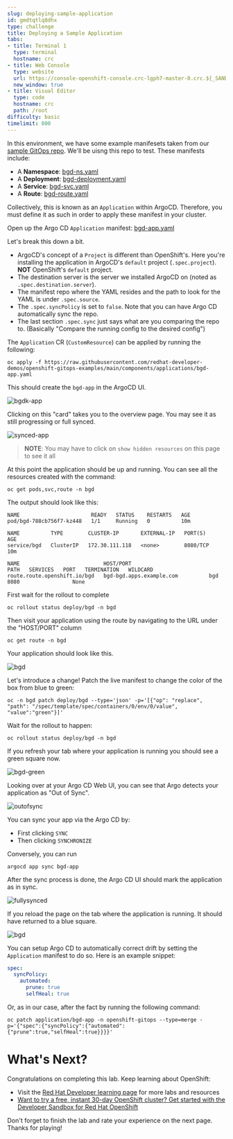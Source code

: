 ```yaml
---
slug: deploying-sample-application
id: gmdtqtlq8dhx
type: challenge
title: Deploying a Sample Application
tabs:
- title: Terminal 1
  type: terminal
  hostname: crc
- title: Web Console
  type: website
  url: https://console-openshift-console.crc-lgph7-master-0.crc.${_SANDBOX_ID}.instruqt.io
  new_window: true
- title: Visual Editor
  type: code
  hostname: crc
  path: /root
difficulty: basic
timelimit: 800
---
```

In this environment, we have some
example manifesets taken from our [sample GitOps repo](https://github.com/redhat-developer-demos/openshift-gitops-examples).
We'll be uisng this repo to test. These manifests include:

* A **Namespace**: [bgd-ns.yaml](https://raw.githubusercontent.com/redhat-developer-demos/openshift-gitops-examples/main/apps/bgd/overlays/bgd/bgd-ns.yaml)
* A **Deployment**: [bgd-deployment.yaml](https://raw.githubusercontent.com/redhat-developer-demos/openshift-gitops-examples/main/apps/bgd/overlays/bgd/bgd-deployment.yaml)
* A **Service**: [bgd-svc.yaml](https://raw.githubusercontent.com/redhat-developer-demos/openshift-gitops-examples/main/apps/bgd/overlays/bgd/bgd-svc.yaml)
* A **Route**: [bgd-route.yaml](https://raw.githubusercontent.com/redhat-developer-demos/openshift-gitops-examples/main/apps/bgd/overlays/bgd/bgd-route.yaml)

Collectively, this is known as an `Application` within ArgoCD. Therefore,
you must define it as such in order to apply these manifest in your
cluster.

Open up the Argo CD `Application` manifest: [bgd-app.yaml](https://raw.githubusercontent.com/redhat-developer-demos/openshift-gitops-examples/main/components/applications/bgd-app.yaml)

Let's break this down a bit.

* ArgoCD's concept of a `Project` is different than OpenShift's. Here you're installing the application in ArgoCD's `default` project (`.spec.project`). **NOT** OpenShift's `default` project.
* The destination server is the server we installed ArgoCD on (noted as `.spec.destination.server`).
* The manifest repo where the YAML resides and the path to look for the YAML is under `.spec.source`.
* The `.spec.syncPolicy` is set to `false`. Note that you can have Argo CD automatically sync the repo.
* The last section `.spec.sync` just says what are you comparing the repo to. (Basically "Compare the running config to the desired config")

The `Application` CR (`CustomResource`) can be applied by running the following:

```
oc apply -f https://raw.githubusercontent.com/redhat-developer-demos/openshift-gitops-examples/main/components/applications/bgd-app.yaml
```

This should create the `bgd-app` in the ArgoCD UI.

![bgdk-app](https://raw.githubusercontent.com/openshift-instruqt/instruqt/master/assets/gitops/bgd-app.png)

Clicking on this "card" takes you to the overview page. You may see it as still progressing or full synced.

![synced-app](https://raw.githubusercontent.com/openshift-instruqt/instruqt/master/assets/gitops/synced-app.png)

> **NOTE**: You may have to click on `show hidden resources` on this page to see it all

At this point the application should be up and running. You can see
all the resources created with the command:

```
oc get pods,svc,route -n bgd
```

The output should look like this:

```shell
NAME                       READY   STATUS    RESTARTS   AGE
pod/bgd-788cb756f7-kz448   1/1     Running   0          10m

NAME          TYPE        CLUSTER-IP       EXTERNAL-IP   PORT(S)    AGE
service/bgd   ClusterIP   172.30.111.118   <none>        8080/TCP   10m

NAME                           HOST/PORT                                PATH   SERVICES   PORT   TERMINATION   WILDCARD
route.route.openshift.io/bgd   bgd-bgd.apps.example.com          bgd        8080                 None
```

First wait for the rollout to complete

```
oc rollout status deploy/bgd -n bgd
```

Then visit your application using the route by navigating to the URL under the "HOST/PORT" column

```
oc get route -n bgd
```

Your application should look like this.

![bgd](https://raw.githubusercontent.com/openshift-instruqt/instruqt/master/assets/gitops/bgd.png)

Let's introduce a change! Patch the live manifest to change the color
of the box from blue to green:

```
oc -n bgd patch deploy/bgd --type='json' -p='[{"op": "replace", "path": "/spec/template/spec/containers/0/env/0/value", "value":"green"}]'
```

Wait for the rollout to happen:

```
oc rollout status deploy/bgd -n bgd
```

If you refresh your tab where your application is running you should see a green square now.

![bgd-green](https://raw.githubusercontent.com/openshift-instruqt/instruqt/master/assets/gitops/bgd-green.png)

Looking over at your Argo CD Web UI, you can see that Argo detects your
application as "Out of Sync".

![outofsync](https://raw.githubusercontent.com/openshift-instruqt/instruqt/master/assets/gitops/out-of-sync.png)

You can sync your app via the Argo CD by:

* First clicking `SYNC`
* Then clicking `SYNCHRONIZE`

Conversely, you can run

```
argocd app sync bgd-app
```

After the sync process is done, the Argo CD UI should mark the application as in sync.

![fullysynced](https://raw.githubusercontent.com/openshift-instruqt/instruqt/master/assets/gitops/fullysynced.png)

If you reload the page on the tab where the application is running. It
should have returned to a blue square.

![bgd](https://raw.githubusercontent.com/openshift-instruqt/instruqt/master/assets/gitops/bgd.png)

You can setup Argo CD to automatically correct drift by setting the
`Application` manifest to do so. Here is an example snippet:

```yaml
spec:
  syncPolicy:
    automated:
      prune: true
      selfHeal: true
```

Or, as in our case, after the fact by running the following command:

```
oc patch application/bgd-app -n openshift-gitops --type=merge -p='{"spec":{"syncPolicy":{"automated":{"prune":true,"selfHeal":true}}}}'
```

# What's Next?

Congratulations on completing this lab. Keep learning about OpenShift:

* Visit the [Red Hat Developer learning page](https://developers.redhat.com/learn) for more labs and resources
* [Want to try a free, instant 30-day OpenShift cluster? Get started with the Developer Sandbox for Red Hat OpenShift](https://developers.redhat.com/developer-sandbox)

Don't forget to finish the lab and rate your experience on the next page. Thanks for playing!
